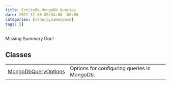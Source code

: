 ```yaml
---
title: EntityDb.MongoDb.Queries
date: 2022-12-05 00:54:08 -08:00
categories: [csharp,namespace]
tags: []
---
```


Missing Summary Doc!
## Classes
<table><tr><td><a href='/posts/csharp.member.entitydb.mongodb.queries.mongodbqueryoptions/'>MongoDbQueryOptions</a></td><td>
Options for configuring queries in MongoDb.
</td></tr></table>
